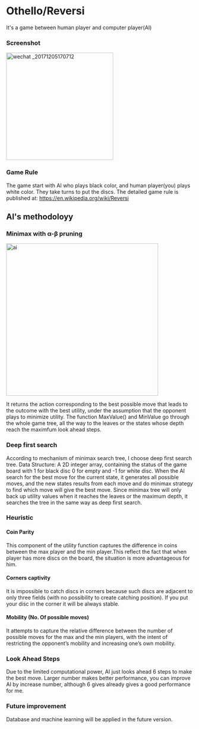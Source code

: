 # Othello/Reversi

It's a game between human player and computer player(AI)

### Screenshot

<img width="288" alt="wechat _20171205170712" src="https://user-images.githubusercontent.com/26604402/33598749-d4a7d9c6-d9de-11e7-8ff7-a9f1b7bab0fd.png">

### Game Rule

The game start with AI who plays black color, and human player(you) plays white color. They take turns to put the discs. The detailed game rule is published at: https://en.wikipedia.org/wiki/Reversi

## AI's methodoloyy

### Minimax with α-β pruning

<img width="409" alt="ai" src="https://user-images.githubusercontent.com/26604402/33599538-6b11c668-d9e1-11e7-9ade-e3636b346178.png">

It returns the action corresponding to the best possible move that leads to the outcome with the best utility, under the assumption that the opponent plays to minimize utility. The function MaxValue() and MinValue go through the whole game tree, all the way to the leaves or the states whose depth reach the maximfum look ahead steps.

### Deep first search

According to mechanism of minimax search tree, I choose deep first search tree. 
Data Structure: A 2D integer array, containing the status of the game board with 1 for black disc 	0 for empty and -1 for white disc.
When the AI search for the best move for the current state, it generates all possible moves, and the new states results from each move and do minimax strategy to find which move will give the best move. Since minimax tree will only back up utility values when it reaches the leaves or the maximum depth, it searches the tree in the same way as deep first search.

### Heuristic

#### Coin Parity

This component of the utility function captures the difference in coins between the max player and the min player.This reflect the fact that when player has more discs on the board, the situation is more advantageous for him.

#### Corners captivity

It is impossible to catch discs in corners because such discs are adjacent to only three fields (with no possibility to create catching position). If you put your disc in the corner it will be always stable.

#### Mobility (No. Of possible moves)

It attempts to capture the relative difference between the number of possible moves for the max and the min players, with the intent of restricting the opponent’s mobility and increasing one’s own mobility.

### Look Ahead Steps

Due to the limited computational power, AI just looks ahead 6 steps to make the best move. Larger number makes better performance, you can improve AI by increase number, although 6 gives already gives a good performance for me.

### Future improvement

Database and machine learning will be applied in the future version.
